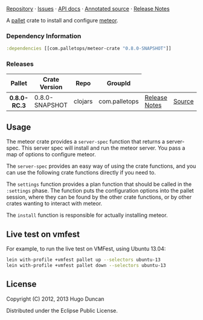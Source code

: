 [Repository](https://github.com/pallet/meteor-crate) &#xb7;
[Issues](https://github.com/pallet/meteor-crate/issues) &#xb7;
[API docs](http://palletops.com/meteor-crate/0.8/api) &#xb7;
[Annotated source](http://palletops.com/meteor-crate/0.8/annotated/uberdoc.html) &#xb7;
[Release Notes](https://github.com/pallet/meteor-crate/blob/develop/ReleaseNotes.md)

A [pallet](http://palletops.com/) crate to install and configure
 [meteor](http://meteor.com).

### Dependency Information

```clj
:dependencies [[com.palletops/meteor-crate "0.8.0-SNAPSHOT"]]
```

### Releases

<table>
<thead>
  <tr><th>Pallet</th><th>Crate Version</th><th>Repo</th><th>GroupId</th></tr>
</thead>
<tbody>
  <tr>
    <th>0.8.0-RC.3</th>
    <td>0.8.0-SNAPSHOT</td>
    <td>clojars</td>
    <td>com.palletops</td>
    <td><a href='https://github.com/pallet/meteor-crate/blob/0.8.0-SNAPSHOT/ReleaseNotes.md'>Release Notes</a></td>
    <td><a href='https://github.com/pallet/meteor-crate/blob/0.8.0-SNAPSHOT/'>Source</a></td>
  </tr>
</tbody>
</table>

## Usage

The meteor crate provides a `server-spec` function that returns a
server-spec. This server spec will install and run the meteor server.
You pass a map of options to configure meteor.

The `server-spec` provides an easy way of using the crate functions, and you can
use the following crate functions directly if you need to.

The `settings` function provides a plan function that should be called in the
`:settings` phase.  The function puts the configuration options into the pallet
session, where they can be found by the other crate functions, or by other
crates wanting to interact with meteor.

The `install` function is responsible for actually installing meteor.

## Live test on vmfest

For example, to run the live test on VMFest, using Ubuntu 13.04:

```sh
lein with-profile +vmfest pallet up --selectors ubuntu-13
lein with-profile +vmfest pallet down --selectors ubuntu-13
```

## License

Copyright (C) 2012, 2013 Hugo Duncan

Distributed under the Eclipse Public License.
